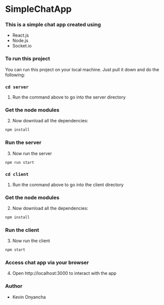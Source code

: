 ﻿# SimpleChatApp

### This is a simple chat app created using
- React.js
- Node.js
- Socket.io

### To run this project

You can run this project on your local machine. Just pull it down and do the following:

### `cd server`

1. Run the command above to go into the server directory

### Get the node modules

2. Now download all the dependencies:

```bash
npm install
```

### Run the server

3. Now run the server

```bash
npm run start
```

### `cd client`

1. Run the command above to go into the client directory

### Get the node modules

2. Now download all the dependencies:

```bash
npm install
```

### Run the client

3. Now run the client

```bash
npm start
```

### Access chat app via your browser

4. Open http://localhost:3000 to interact with the app

### Author
- Kevin Onyancha

